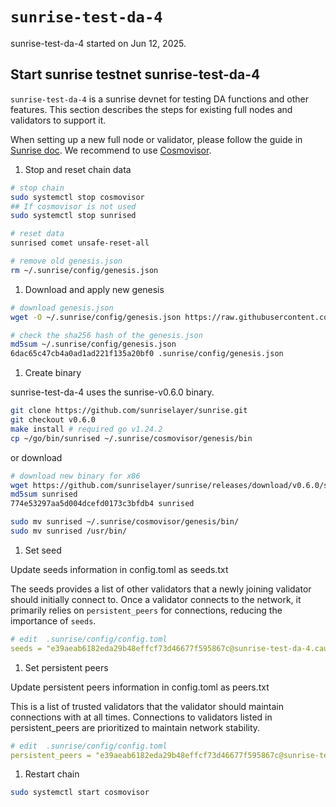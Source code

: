 # `sunrise-test-da-4`

sunrise-test-da-4 started on Jun 12, 2025.

## Start sunrise testnet sunrise-test-da-4

`sunrise-test-da-4` is a sunrise devnet for testing DA functions and other features. This section describes the steps for existing full nodes and validators to support it.

When setting up a new full node or validator, please follow the guide in [Sunrise doc](https://docs.sunriselayer.io/run-a-sunrise-node/types/consensus).
We recommend to use [Cosmovisor](https://docs.cosmos.network/main/build/tooling/cosmovisor).

1. Stop and reset chain data

```bash
# stop chain
sudo systemctl stop cosmovisor
## If cosmovisor is not used
sudo systemctl stop sunrised

# reset data
sunrised comet unsafe-reset-all

# remove old genesis.json
rm ~/.sunrise/config/genesis.json
```

1. Download and apply new genesis

```bash
# download genesis.json 
wget -O ~/.sunrise/config/genesis.json https://raw.githubusercontent.com/sunriselayer/network/main/sunrise-test-da-4/genesis.json

# check the sha256 hash of the genesis.json
md5sum ~/.sunrise/config/genesis.json
6dac65c47cb4a0ad1ad221f135a20bf0 .sunrise/config/genesis.json
```

1. Create binary

sunrise-test-da-4 uses the sunrise-v0.6.0 binary.

```bash
git clone https://github.com/sunriselayer/sunrise.git
git checkout v0.6.0
make install # required go v1.24.2
cp ~/go/bin/sunrised ~/.sunrise/cosmovisor/genesis/bin
```

or download

```bash
# download new binary for x86
wget https://github.com/sunriselayer/sunrise/releases/download/v0.6.0/sunrised
md5sum sunrised
774e53297aa5d004dcefd0173c3bfdb4 sunrised

sudo mv sunrised ~/.sunrise/cosmovisor/genesis/bin/
sudo mv sunrised /usr/bin/
```

1. Set seed

Update seeds information in config.toml as seeds.txt

The seeds provides a list of other validators that a newly joining validator should initially connect to.
Once a validator connects to the network, it primarily relies on `persistent_peers` for connections, reducing the importance of `seeds`.

```yml
# edit  .sunrise/config/config.toml
seeds = "e39aeab6182eda29b48effcf73d46677f595867c@sunrise-test-da-4.cauchye.net:26656"
```

1. Set persistent peers

Update persistent peers information in config.toml as peers.txt

This is a list of trusted validators that the validator should maintain connections with at all times.
Connections to validators listed in persistent_peers are prioritized to maintain network stability.

```yml
# edit  .sunrise/config/config.toml
persistent_peers = "e39aeab6182eda29b48effcf73d46677f595867c@sunrise-test-da-4.cauchye.net:26656"
```

1. Restart chain

```bash
sudo systemctl start cosmovisor
```
